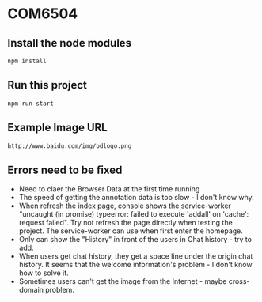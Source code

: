 # COM6504
## Install the node modules
`npm install`
## Run this project
`npm run start`
## Example Image URL
`http://www.baidu.com/img/bdlogo.png`
## Errors need to be fixed
+ Need to claer the Browser Data at the first time running
+ The speed of getting the annotation data is too slow - I don't know why.
+ When refresh the index page, console shows the service-worker "uncaught (in promise) typeerror: failed to execute 'addall' on 'cache': request failed". Try not refresh the page directly when testing the project. The service-worker can use when first enter the homepage.
+ Only can show the "History" in front of the users in Chat history - try to add.
+ When users get chat history, they get a space line under the origin chat history. It seems that the welcome information's problem - I don't know how to solve it.
+ Sometimes users can't get the image from the Internet - maybe cross-domain problem.
